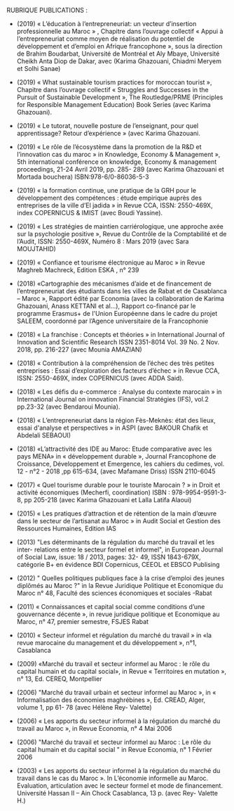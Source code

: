 RUBRIQUE PUBLICATIONS :

- (2019) « L’éducation à l’entrepreneuriat: un vecteur d’insertion professionnelle au Maroc » , Chapitre dans l’ouvrage collectif 
« Appui à l’entrepreneuriat comme moyen de réalisation du potentiel de développement et d’emploi en Afrique francophone », 
sous la direction de Brahim Boudarbat, Université de Montréal et Aly Mbaye, Université Cheikh Anta Diop de Dakar, avec (Karima Ghazouani, Chiadmi Meryem et Solhi Sanae)


- (2019) « What sustainable tourism practices for moroccan tourist », Chapitre dans l’ouvrage collectif « Struggles and Successes in the Pursuit of Sustainable Development », 
The Routledge/PRME (Principles for Responsible Management Education) Book Series (avec Karima Ghazouani).

- (2019) « Le tutorat, nouvelle posture de l’enseignant, pour quel apprentissage? Retour d’expérience » (avec Karima Ghazouani.

- (2019) « Le rôle de l’écosystème dans la promotion de la R&D et l’innovation cas du maroc » in Knowledge, Economy & Management », 
5th international conférence on knowledge, Economy & management proceedings, 21-24 Avril 2019, pp. 285- 289 (avec Karima Ghazouani et Mortada bouchera) ISBN:978-6/0-86036-5-3

- (2019) « la formation continue, une pratique de la GRH pour le développement des compétences : étude empirique auprès des entreprises de la ville d’El jadida » 
in Revue CCA, ISSN: 2550-469X, index COPERNICUS & IMIST (avec Boudi Yassine).

- (2019) « Les stratégies de maintien carriérologique, une approche axée sur la psychologie positive », Revue du Contrôle de la Comptabilité et de l’Audit,
ISSN: 2550-469X, Numéro 8 : Mars 2019 (avec Sara MOUJTAHID)

- (2019) « Confiance et tourisme électronique au Maroc » in Revue Maghreb Machreck,
Edition ESKA , n° 239

- (2018)	«Cartographie des mécanismes d’aide et de financement de l’entrepreneuriat des étudiants dans les villes de Rabat et de Casablanca – Maroc », 
Rapport édité par Economia (avec la collaboration de Karima Ghazouani, Anass KETTANI et al…), Rapport co-financé par le programme Erasmus+ de l'Union Européenne dans le cadre du projet SALEEM, 
coordonné par l’Agence universitaire de la Francophonie 

- (2018) « La franchise : Concepts et théories » in International Journal of Innovation and Scientific Research ISSN 2351-8014 Vol. 39 No. 2 Nov. 2018, pp. 216-227 (avec Mounia AMAZIAN)

- (2018) « Contribution à la compréhension de l’échec des très petites entreprises : Essai d’exploration des facteurs d’échec » in Revue CCA, ISSN: 2550-469X, index  COPERNICUS (avec ADDA Said).

- (2018) « Les défis du e-commerce : Analyse du contexte marocain » in International Journal on innovation Financial Stratégies (IFS), vol.2 pp.23-32 (avec Bendaroui Mounia).

- (2018) « L’entrepreneuriat dans la région Fès-Meknès: état des lieux, essai d'analyse et perspectives » in ASPI (avec BAKOUR Chafik et Abdelali SEBAOUI)

- (2018)  «L’attractivité  des IDE au Maroc: Etude comparative avec les pays MENA» in « développement durable », Journal Francophone de Croissance, Développement et Emergence, les cahiers du cedimes, vol. 12 - n°2 - 2018 ,pp 615-634,  (avec Mafamane  Driss)
ISSN 2110-6045

- (2017) « Quel tourisme durable pour le touriste Marocain ? » in Droit et activité économiques (Mecherfi, coordination) ISBN : 978-9954-9591-3-8, pp 205-218 (avec Karima Ghazouani et Lalla Latifa Alaoui)

- (2015) « Les pratiques d’attraction et de rétention de la main d’œuvre dans le secteur de l’artisanat au Maroc » in Audit Social et Gestion des Ressources Humaines, Edition IAS 

- (2013) "Les déterminants de la régulation du marché du travail et les inter- relations entre le secteur formel et informel", in European Journal of Social Law, issue: 18 / 2013, pages: 32- 49, ISSN 1843-679X, catégorie B+ en évidence BDI Copernicus, CEEOL et EBSCO Publising

- (2012) " Quelles politiques publiques face à la crise d’emploi   des jeunes diplômés au   Maroc ?" in la Revue Juridique Politique et Economique du Maroc n° 48, Faculté des  sciences économiques et sociales -Rabat

- (2011) « Connaissances et capital social comme conditions d’une gouvernance décente », in revue juridique politique et Economique au Maroc, n° 47, premier semestre, FSJES Rabat

- (2010) « Secteur informel et régulation du marché du travail » in «la revue marocaine du management et du développement », n°1, Casablanca

- (2009) «Marché du travail et secteur informel au Maroc : le rôle du capital humain et du capital social», in Revue « Territoires en mutation », n° 13, Ed. CEREQ, Montpellier

- (2006) "Marché du travail urbain et secteur informel au Maroc », in « Informalisation des économies maghrébines », Ed. CREAD, Alger, volume 1, pp 61- 78 (avec Hélène Rey- Valette)

- (2006) « Les apports du secteur informel à la régulation du marché du travail au Maroc », in Revue Economia, n° 4 Mai 2006

- (2006) "Marché du travail et secteur informel au Maroc : Le rôle du capital humain et du capital social " in Revue Economia, n° 1 Février 2006

- (2003) « Les apports du secteur informel à la régulation du marché du travail dans le cas du Maroc ». In L’économie informelle au Maroc. Evaluation, articulation avec le secteur formel et mode de financement. Université Hassan II – Ain Chock Casablanca, 13 p. (avec Rey- Valette H.)
